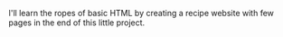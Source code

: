 I'll learn the ropes of basic HTML by creating a recipe website with few pages in the end of this little project.